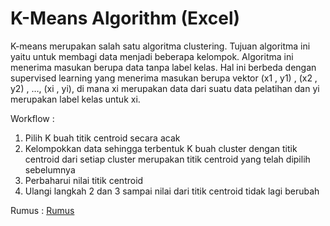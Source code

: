 # K-Means Algorithm (Excel)

K-means merupakan salah satu algoritma clustering. 
Tujuan algoritma ini yaitu untuk membagi data menjadi beberapa kelompok. Algoritma ini menerima masukan berupa data tanpa label kelas. Hal ini berbeda dengan supervised learning yang menerima masukan berupa vektor (­x­1 , y1) , (­x­2 , y2) , …, (­x­i , yi), di mana xi merupakan data dari suatu data pelatihan dan yi merupakan label kelas untuk xi.

Workflow :
1. Pilih K buah titik centroid secara acak
2. Kelompokkan data sehingga terbentuk K buah cluster dengan titik centroid dari setiap cluster merupakan titik centroid yang telah dipilih sebelumnya
3. Perbaharui nilai titik centroid
4. Ulangi langkah 2 dan 3 sampai nilai dari titik centroid tidak lagi berubah

Rumus : [Rumus](https://github.com/faisalsyarief/Excel-K-Means-Algorithm/blob/master/K-Means.xlsx)
